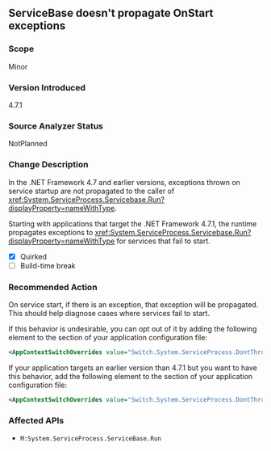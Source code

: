 ## ServiceBase doesn't propagate OnStart exceptions

### Scope

Minor

### Version Introduced

4.7.1

### Source Analyzer Status

NotPlanned

### Change Description

In the .NET Framework 4.7 and earlier versions, exceptions thrown on service startup are not propagated to the caller of <xref:System.ServiceProcess.Servicebase.Run?displayProperty=nameWithType>.

Starting with applications that target the .NET Framework 4.7.1, the runtime propagates exceptions to <xref:System.ServiceProcess.Servicebase.Run?displayProperty=nameWithType> for services that fail to start.

- [x] Quirked
- [ ] Build-time break

### Recommended Action
On service start, if there is an exception, that exception will be propagated. This should help diagnose cases where services fail to start.

If this behavior is undesirable, you can opt out of it by adding the following <AppContextSwitchOverrides> element to the <runtime> section of your application configuration file:

```xml
<AppContextSwitchOverrides value="Switch.System.ServiceProcess.DontThrowExceptionsOnStart=true" />
```

If your application targets an earlier version than 4.7.1 but you want to have this behavior, add the following <AppContextSwitchOverrides> element to the <runtime> section of your application configuration file:

```xml
<AppContextSwitchOverrides value="Switch.System.ServiceProcess.DontThrowExceptionsOnStart=false" />
```

### Affected APIs
* `M:System.ServiceProcess.ServiceBase.Run`
